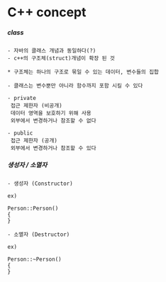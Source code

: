 # C++ concept



##### class

```
- 자바의 클래스 개념과 동일하다(?)
- c++의 구조체(struct)개념이 확장 된 것

* 구조체는 하나의 구조로 묶일 수 있는 데이터, 변수들의 집합

- 클래스는 변수뿐만 아니라 함수까지 포함 시킬 수 있다

- private 
 접근 제한자 (비공개)
 데이터 영역을 보호하기 위해 사용
 외부에서 변경하거나 참조할 수 없다

- public
 접근 제한자 (공개)
 외부에서 변경하거나 참조할 수 있다
```



##### 생성자 / 소멸자

```
- 생성자 (Constructor)

ex)

Person::Person()
{
}

- 소멸자 (Destructor)

ex)
 
Person::~Person()
{
}


```

